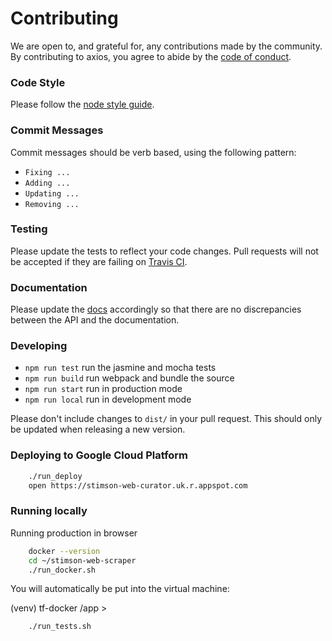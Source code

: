 # Contributing

We are open to, and grateful for, any contributions made by the community. By contributing to axios, you agree to abide by the [code of conduct](https://https://github.com/Stimson-Center/stimson-web-curator/blob/master/CODE_OF_CONDUCT.md).

### Code Style

Please follow the [node style guide](https://github.com/felixge/node-style-guide).

### Commit Messages

Commit messages should be verb based, using the following pattern:

- `Fixing ...`
- `Adding ...`
- `Updating ...`
- `Removing ...`

### Testing

Please update the tests to reflect your code changes. Pull requests will not be accepted if they are failing on [Travis CI](https://travis-ci.org/axios/axios).

### Documentation

Please update the [docs](README.md) accordingly so that there are no discrepancies between the API and the documentation.

### Developing

- `npm run test` run the jasmine and mocha tests
- `npm run build` run webpack and bundle the source
- `npm run start` run in production mode
- `npm run local` run in development mode


Please don't include changes to `dist/` in your pull request. This should only be updated when releasing a new version.

### Deploying to Google Cloud Platform

```bash
    ./run_deploy
    open https://stimson-web-curator.uk.r.appspot.com
```

### Running locally

Running production in browser

```bash
    docker --version
    cd ~/stimson-web-scraper
    ./run_docker.sh
```
You will automatically be put into the virtual machine:

(venv) tf-docker /app >


```bash
    ./run_tests.sh
```
